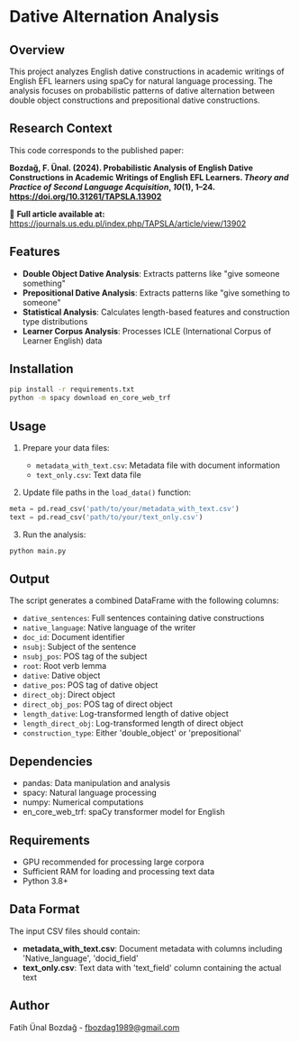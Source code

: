 # Dative Alternation Analysis

## Overview
This project analyzes English dative constructions in academic writings of English EFL learners using spaCy for natural language processing. The analysis focuses on probabilistic patterns of dative alternation between double object constructions and prepositional dative constructions.

## Research Context
This code corresponds to the published paper:

**Bozdağ, F. Ünal. (2024). Probabilistic Analysis of English Dative Constructions in Academic Writings of English EFL Learners. *Theory and Practice of Second Language Acquisition*, *10*(1), 1–24. https://doi.org/10.31261/TAPSLA.13902**

📖 **Full article available at:** https://journals.us.edu.pl/index.php/TAPSLA/article/view/13902

## Features
- **Double Object Dative Analysis**: Extracts patterns like "give someone something"
- **Prepositional Dative Analysis**: Extracts patterns like "give something to someone"
- **Statistical Analysis**: Calculates length-based features and construction type distributions
- **Learner Corpus Analysis**: Processes ICLE (International Corpus of Learner English) data

## Installation
```bash
pip install -r requirements.txt
python -m spacy download en_core_web_trf
```

## Usage
1. Prepare your data files:
   - `metadata_with_text.csv`: Metadata file with document information
   - `text_only.csv`: Text data file

2. Update file paths in the `load_data()` function:
```python
meta = pd.read_csv('path/to/your/metadata_with_text.csv')
text = pd.read_csv('path/to/your/text_only.csv')
```

3. Run the analysis:
```bash
python main.py
```

## Output
The script generates a combined DataFrame with the following columns:
- `dative_sentences`: Full sentences containing dative constructions
- `native_language`: Native language of the writer
- `doc_id`: Document identifier
- `nsubj`: Subject of the sentence
- `nsubj_pos`: POS tag of the subject
- `root`: Root verb lemma
- `dative`: Dative object
- `dative_pos`: POS tag of dative object
- `direct_obj`: Direct object
- `direct_obj_pos`: POS tag of direct object
- `length_dative`: Log-transformed length of dative object
- `length_direct_obj`: Log-transformed length of direct object
- `construction_type`: Either 'double_object' or 'prepositional'

## Dependencies
- pandas: Data manipulation and analysis
- spacy: Natural language processing
- numpy: Numerical computations
- en_core_web_trf: spaCy transformer model for English

## Requirements
- GPU recommended for processing large corpora
- Sufficient RAM for loading and processing text data
- Python 3.8+

## Data Format
The input CSV files should contain:
- **metadata_with_text.csv**: Document metadata with columns including 'Native_language', 'docid_field'
- **text_only.csv**: Text data with 'text_field' column containing the actual text

## Author
Fatih Ünal Bozdağ - fbozdag1989@gmail.com
